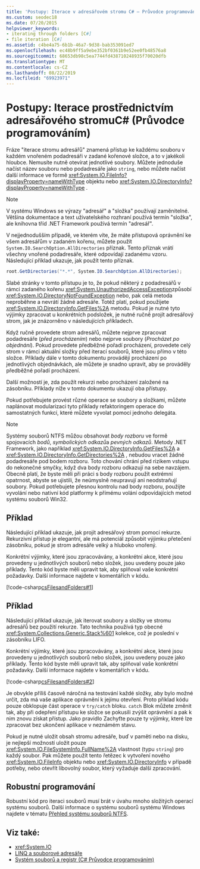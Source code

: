 ```yaml
---
title: 'Postupy: Iterace v adresářovém stromu C# – Průvodce programováním'
ms.custom: seodec18
ms.date: 07/20/2015
helpviewer_keywords:
- iterating through folders [C#]
- file iteration [C#]
ms.assetid: c4be4a75-6b1b-46a7-9d38-bab353091ed7
ms.openlocfilehash: ec48b9ff5a9ebe352bf0361b9e52ee0fb48576a8
ms.sourcegitcommit: 68653db98c5ea7744fd438710248935f70020dfb
ms.translationtype: MT
ms.contentlocale: cs-CZ
ms.lasthandoff: 08/22/2019
ms.locfileid: "69923971"
---
```

# <a name="how-to-iterate-through-a-directory-tree-c-programming-guide"></a>Postupy: Iterace prostřednictvím adresářového stromuC# (Průvodce programováním)
Fráze "iterace stromu adresářů" znamená přístup ke každému souboru v každém vnořeném podadresáři v zadané kořenové složce, a to v jakékoli hloubce. Nemusíte nutně otevírat jednotlivé soubory. Můžete jednoduše načíst název souboru nebo podadresáře jako `string`, nebo můžete načíst další informace ve formě <xref:System.IO.FileInfo?displayProperty=nameWithType> objektu nebo <xref:System.IO.DirectoryInfo?displayProperty=nameWithType> .  
  
> [!NOTE]
> V systému Windows se výrazy "adresář" a "složka" používají zaměnitelné. Většina dokumentace a text uživatelského rozhraní používá termín "složka", ale knihovna tříd .NET Framework používá termín "adresář".  
  
 V nejjednodušším případě, ve kterém víte, že máte přístupová oprávnění ke všem adresářům v zadaném kořenu, můžete použít `System.IO.SearchOption.AllDirectories` příznak. Tento příznak vrátí všechny vnořené podadresáře, které odpovídají zadanému vzoru. Následující příklad ukazuje, jak použít tento příznak.  
  
```csharp  
root.GetDirectories("*.*", System.IO.SearchOption.AllDirectories);  
```  
  
 Slabé stránky v tomto přístupu je to, že pokud některý z podadresářů v rámci zadaného kořenu <xref:System.UnauthorizedAccessException>způsobí <xref:System.IO.DirectoryNotFoundException> nebo, pak celá metoda neproběhne a nevrátí žádné adresáře. Totéž platí, pokud použijete <xref:System.IO.DirectoryInfo.GetFiles%2A> metodu. Pokud je nutné tyto výjimky zpracovat u konkrétních podsložek, je nutné ručně projít adresářový strom, jak je znázorněno v následujících příkladech.  
  
 Když ručně provedete strom adresářů, můžete nejprve zpracovat podadresáře (*před procházením*) nebo nejprve soubory (*Procházet po objednání*). Pokud provedete předběžné pořadí procházení, provedete celý strom v rámci aktuální složky před iterací souborů, které jsou přímo v této složce. Příklady dále v tomto dokumentu provádějí procházení po jednotlivých objednávkách, ale můžete je snadno upravit, aby se prováděly předběžné pořadí procházení.  
  
 Další možností je, zda použít rekurzi nebo procházení založené na zásobníku. Příklady níže v tomto dokumentu ukazují oba přístupy.  
  
 Pokud potřebujete provést různé operace se soubory a složkami, můžete naplánovat modularizaci tyto příklady refaktoringem operace do samostatných funkcí, které můžete vyvolat pomocí jednoho delegáta.  
  
> [!NOTE]
> Systémy souborů NTFS můžou obsahovat *body rozboru* ve formě spojovacích *bodů*, *symbolických odkazů*a *pevných odkazů*. Metody .NET Framework, jako například <xref:System.IO.DirectoryInfo.GetFiles%2A> a <xref:System.IO.DirectoryInfo.GetDirectories%2A> , nebudou vracet žádné podadresáře pod bodem rozboru. Toto chování chrání před rizikem vstupu do nekonečné smyčky, když dva body rozboru odkazují na sebe navzájem. Obecně platí, že byste měli při práci s body rozboru použít extrémní opatrnost, abyste se ujistili, že neúmyslně neupravují ani neodstraňují soubory. Pokud potřebujete přesnou kontrolu nad body rozboru, použijte vyvolání nebo nativní kód platformy k přímému volání odpovídajících metod systému souborů Win32.  
  
## <a name="example"></a>Příklad  
 Následující příklad ukazuje, jak projít adresářový strom pomocí rekurze. Rekurzivní přístup je elegantní, ale má potenciál způsobit výjimku přetečení zásobníku, pokud je strom adresáře velký a hluboko vnořený.  
  
 Konkrétní výjimky, které jsou zpracovávány, a konkrétní akce, které jsou provedeny u jednotlivých souborů nebo složek, jsou uvedeny pouze jako příklady. Tento kód byste měli upravit tak, aby splňoval vaše konkrétní požadavky. Další informace najdete v komentářích v kódu.  
  
 [!code-csharp[csFilesandFolders#1](~/samples/snippets/csharp/VS_Snippets_VBCSharp/csFilesAndFolders/CS/FileIteration.cs#1)]  
  
## <a name="example"></a>Příklad  
 Následující příklad ukazuje, jak iterovat soubory a složky ve stromu adresářů bez použití rekurze. Tato technika používá typ obecné <xref:System.Collections.Generic.Stack%601> kolekce, což je poslední v zásobníku LIFO.  
  
 Konkrétní výjimky, které jsou zpracovávány, a konkrétní akce, které jsou provedeny u jednotlivých souborů nebo složek, jsou uvedeny pouze jako příklady. Tento kód byste měli upravit tak, aby splňoval vaše konkrétní požadavky. Další informace najdete v komentářích v kódu.  
  
 [!code-csharp[csFilesandFolders#2](~/samples/snippets/csharp/VS_Snippets_VBCSharp/csFilesAndFolders/CS/FileIteration.cs#2)]  
  
 Je obvykle příliš časově náročná na testování každé složky, aby bylo možné určit, zda má vaše aplikace oprávnění k jejímu otevření. Proto příklad kódu pouze obklopuje část operace v `try/catch` bloku. `catch` Blok můžete změnit tak, aby při odepření přístupu ke složce se pokusili zvýšit oprávnění a pak k nim znovu získat přístup. Jako pravidlo Zachyťte pouze ty výjimky, které lze zpracovat bez ukončení aplikace v neznámém stavu.  
  
 Pokud je nutné uložit obsah stromu adresáře, buď v paměti nebo na disku, je nejlepší možností uložit pouze <xref:System.IO.FileSystemInfo.FullName%2A> vlastnost (typu `string`) pro každý soubor. Pak můžete použít tento řetězec k vytvoření nového <xref:System.IO.FileInfo> objektu nebo <xref:System.IO.DirectoryInfo> v případě potřeby, nebo otevřít libovolný soubor, který vyžaduje další zpracování.  
  
## <a name="robust-programming"></a>Robustní programování  
 Robustní kód pro iteraci souborů musí brát v úvahu mnoho složitých operací systému souborů. Další informace o systému souborů systému Windows najdete v tématu [Přehled systému souborů NTFS](/windows-server/storage/file-server/ntfs-overview).  
  
## <a name="see-also"></a>Viz také:

- <xref:System.IO>
- [LINQ a souborové adresáře](../concepts/linq/linq-and-file-directories.md)
- [Systém souborů a registr (C# Průvodce programováním)](./index.md)
